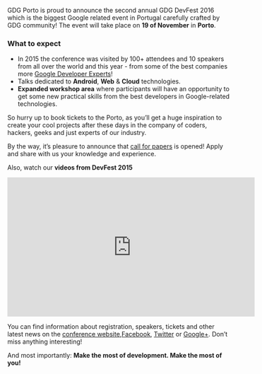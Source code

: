 GDG Porto is proud to announce the second annual GDG DevFest 2016 which is the biggest Google related event in Portugal carefully crafted by GDG community! The event will take place on **19 of November** in **Porto**.

### What to expect

* In 2015 the conference was visited by 100+ attendees and 10 speakers from all over the world and this year - from some of the best companies more [Google Developer Experts](https://developers.google.com/experts/about)!
* Talks dedicated to **Android**, **Web** & **Cloud** technologies.
* **Expanded workshop area** where participants will have an opportunity to get some new practical skills from the best developers in Google-related technologies.

So hurry up to book tickets to the Porto, as you’ll get a huge inspiration to create your cool projects after these days in the company of coders, hackers, geeks and just experts of our industry.


By the way, it’s pleasure to announce that [call for papers](https://goo.gl/forms/NpjzukH1qzcK9ehh1) is opened! Apply and share with us your knowledge and experience.

Also, watch our **videos from DevFest 2015**

<iframe width="560" height="315" src="https://www.youtube.com/channel/UCbk5t8o_gkmR-zQemAgDOkA" frameborder="0" allowfullscreen></iframe>

You can find information about registration, speakers, tickets and other latest news on the [conference website](http://devfest.gdgporto.xyz/),[Facebook](https://facebook.com/GDGPorto), [Twitter](https://twitter.com/GDGPorto) or [Google+](https://plus.google.com/108439465690358116375). Don’t miss anything interesting!

And most importantly: **Make the most of development. Make the most of you!**
